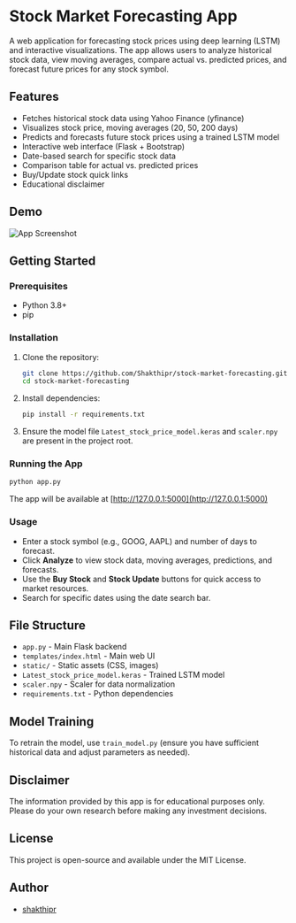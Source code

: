 # Stock Market Forecasting App

A web application for forecasting stock prices using deep learning (LSTM) and interactive visualizations. The app allows users to analyze historical stock data, view moving averages, compare actual vs. predicted prices, and forecast future prices for any stock symbol.

## Features
- Fetches historical stock data using Yahoo Finance (yfinance)
- Visualizes stock price, moving averages (20, 50, 200 days)
- Predicts and forecasts future stock prices using a trained LSTM model
- Interactive web interface (Flask + Bootstrap)
- Date-based search for specific stock data
- Comparison table for actual vs. predicted prices
- Buy/Update stock quick links
- Educational disclaimer

## Demo
![App Screenshot](static/app_screenshot.png) <!-- Add a screenshot if available -->

## Getting Started

### Prerequisites
- Python 3.8+
- pip

### Installation
1. Clone the repository:
   ```bash
   git clone https://github.com/Shakthipr/stock-market-forecasting.git
   cd stock-market-forecasting
   ```
2. Install dependencies:
   ```bash
   pip install -r requirements.txt
   ```
3. Ensure the model file `Latest_stock_price_model.keras` and `scaler.npy` are present in the project root.

### Running the App
```bash
python app.py
```
The app will be available at [http://127.0.0.1:5000](http://127.0.0.1:5000)

### Usage
- Enter a stock symbol (e.g., GOOG, AAPL) and number of days to forecast.
- Click **Analyze** to view stock data, moving averages, predictions, and forecasts.
- Use the **Buy Stock** and **Stock Update** buttons for quick access to market resources.
- Search for specific dates using the date search bar.

## File Structure
- `app.py` - Main Flask backend
- `templates/index.html` - Main web UI
- `static/` - Static assets (CSS, images)
- `Latest_stock_price_model.keras` - Trained LSTM model
- `scaler.npy` - Scaler for data normalization
- `requirements.txt` - Python dependencies

## Model Training
To retrain the model, use `train_model.py` (ensure you have sufficient historical data and adjust parameters as needed).

## Disclaimer
The information provided by this app is for educational purposes only. Please do your own research before making any investment decisions.

## License
This project is open-source and available under the MIT License.

## Author
- [shakthipr](https://github.com/Shakthipr)



